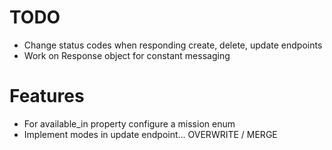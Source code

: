 # TODO
- Change status codes when responding create, delete, update endpoints
- Work on Response object for constant messaging
# Features
- For available_in property configure a mission enum
- Implement modes in update endpoint... OVERWRITE / MERGE
